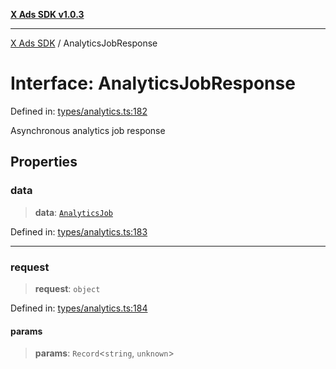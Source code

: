 [**X Ads SDK v1.0.3**](../README.md)

***

[X Ads SDK](../globals.md) / AnalyticsJobResponse

# Interface: AnalyticsJobResponse

Defined in: [types/analytics.ts:182](https://github.com/kage1020/x-ads-sdk/blob/main/src/types/analytics.ts#L182)

Asynchronous analytics job response

## Properties

### data

> **data**: [`AnalyticsJob`](AnalyticsJob.md)

Defined in: [types/analytics.ts:183](https://github.com/kage1020/x-ads-sdk/blob/main/src/types/analytics.ts#L183)

***

### request

> **request**: `object`

Defined in: [types/analytics.ts:184](https://github.com/kage1020/x-ads-sdk/blob/main/src/types/analytics.ts#L184)

#### params

> **params**: `Record`\<`string`, `unknown`\>
